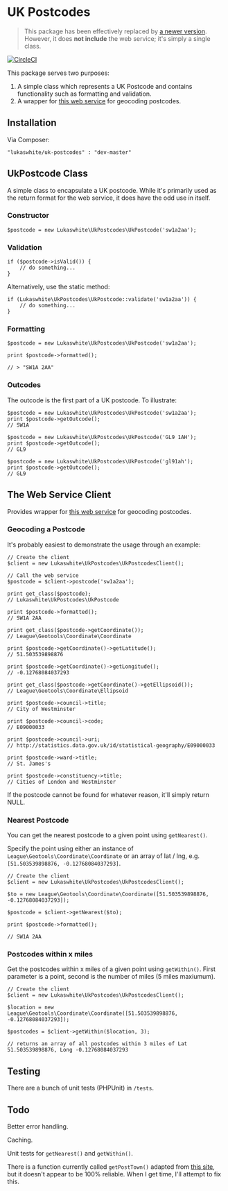 # UK Postcodes

> This package has been effectively replaced by [a newer version](https://github.com/lukaswhite/uk-postcode). However, it does **not include** the web service; it's simply a single class.

[![CircleCI](https://circleci.com/gh/lukaswhite/uk-postcodes.svg?style=svg)](https://circleci.com/gh/lukaswhite/uk-postcodes)

This package serves two purposes:

1. A simple class which represents a UK Postcode and contains functionality such as formatting and validation.
2. A wrapper for [this web service](http://www.uk-postcodes.com/api) for geocoding postcodes.

## Installation

Via Composer:

    "lukaswhite/uk-postcodes" : "dev-master"

## UkPostcode Class

A simple class to encapsulate a UK postcode. While it's primarily used as the return format for the web service, it does have the odd use in itself.

### Constructor

    $postcode = new Lukaswhite\UkPostcodes\UkPostcode('sw1a2aa');

### Validation
        
    if ($postcode->isValid()) {
        // do something...
    }

Alternatively, use the static method:

    if (Lukaswhite\UkPostcodes\UkPostcode::validate('sw1a2aa')) {
        // do something...
    }

### Formatting

    $postcode = new Lukaswhite\UkPostcodes\UkPostcode('sw1a2aa');

    print $postcode->formatted();

    // > "SW1A 2AA"

### Outcodes

The outcode is the first part of a UK postcode. To illustrate:

    $postcode = new Lukaswhite\UkPostcodes\UkPostcode('sw1a2aa');
    print $postcode->getOutcode();
    // SW1A

    $postcode = new Lukaswhite\UkPostcodes\UkPostcode('GL9 1AH');
    print $postcode->getOutcode();
    // GL9

    $postcode = new Lukaswhite\UkPostcodes\UkPostcode('gl91ah');
    print $postcode->getOutcode();
    // GL9

## The Web Service Client

Provides wrapper for [this web service](http://www.uk-postcodes.com/api) for geocoding postcodes.

### Geocoding a Postcode

It's probably easiest to demonstrate the usage through an example:

    // Create the client
    $client = new Lukaswhite\UkPostcodes\UkPostcodesClient();       

    // Call the web service
    $postcode = $client->postcode('sw1a2aa');

    print get_class($postcode);
    // Lukaswhite\UkPostcodes\UkPostcode

    print $postcode->formatted();
    // SW1A 2AA

    print get_class($postcode->getCoordinate());
    // League\Geotools\Coordinate\Coordinate

    print $postcode->getCoordinate()->getLatitude();
    // 51.503539898876

    print $postcode->getCoordinate()->getLongitude();
    // -0.12768084037293

    print get_class($postcode->getCoordinate()->getEllipsoid());
    // League\Geotools\Coordinate\Ellipsoid 

    print $postcode->council->title;
    // City of Westminster

    print $postcode->council->code;
    // E09000033

    print $postcode->council->uri;
    // http://statistics.data.gov.uk/id/statistical-geography/E09000033

    print $postcode->ward->title;
    // St. James's

    print $postcode->constituency->title;
    // Cities of London and Westminster

If the postcode cannot be found for whatever reason, it'll simply return NULL.

### Nearest Postcode

You can get the nearest postcode to a given point using `getNearest()`.

Specify the point using either an instance of `League\Geotools\Coordinate\Coordinate` or an array of lat / lng, e.g. `[51.503539898876, -0.12768084037293]`.

    // Create the client
    $client = new Lukaswhite\UkPostcodes\UkPostcodesClient();       

    $to = new League\Geotools\Coordinate\Coordinate([51.503539898876, -0.12768084037293]);

    $postcode = $client->getNearest($to);

    print $postcode->formatted();

    // SW1A 2AA

### Postcodes within x miles

Get the postcodes within x miles of a given point using `getWithin()`.  First parameter is a point, second is the number of miles (5 miles maxiumum).

    // Create the client
    $client = new Lukaswhite\UkPostcodes\UkPostcodesClient();       

    $location = new League\Geotools\Coordinate\Coordinate([51.503539898876, -0.12768084037293]);

    $postcodes = $client->getWithin($location, 3);

    // returns an array of all postcodes within 3 miles of Lat 51.503539898876, Long -0.12768084037293

## Testing

There are a bunch of unit tests (PHPUnit) in `/tests`.

## Todo

Better error handling.

Caching.

Unit tests for `getNearest()` and `getWithin()`.

There is a function currently called `getPostTown()` adapted from [this site](http://code.stephenmorley.org/php/handling-uk-postcodes/), but it doesn't appear to be 100% reliable.  When I get time, I'll attempt to fix this.  